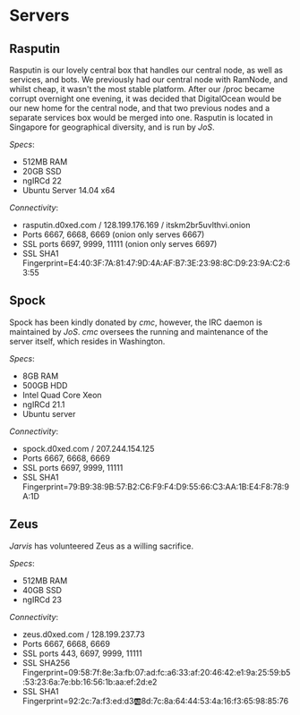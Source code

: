 Servers
=====

Rasputin
--------
Rasputin is our lovely central box that handles our central node, as well as services, and bots. We previously had our central node with RamNode, and whilst cheap, it wasn't the most stable platform. After our /proc became corrupt overnight one evening, it was decided that DigitalOcean would be our new home for the central node, and that two previous nodes and a separate services box would be merged into one. Rasputin is located in Singapore for geographical diversity, and is run by *JoS*.

*Specs*:

   * 512MB RAM
   * 20GB SSD
   * ngIRCd 22
   * Ubuntu Server 14.04 x64

*Connectivity*:

   * rasputin.d0xed.com / 128.199.176.169 / itskm2br5uvlthvi.onion
   * Ports 6667, 6668, 6669 (onion only serves 6667)
   * SSL ports 6697, 9999, 11111 (onion only serves 6697)
   * SSL SHA1 Fingerprint=E4:40:3F:7A:81:47:9D:4A:AF:B7:3E:23:98:8C:D9:23:9A:C2:63:55

Spock
-------
Spock has been kindly donated by *cmc*, however, the IRC daemon is maintained by *JoS*. *cmc* oversees the running and maintenance of the server itself, which resides in Washington.

*Specs*:

   * 8GB RAM
   * 500GB HDD
   * Intel Quad Core Xeon
   * ngIRCd 21.1
   * Ubuntu server

*Connectivity*:

   * spock.d0xed.com / 207.244.154.125
   * Ports 6667, 6668, 6669
   * SSL ports 6697, 9999, 11111
   * SSL SHA1 Fingerprint=79:B9:38:9B:57:B2:C6:F9:F4:D9:55:66:C3:AA:1B:E4:F8:78:9A:1D

Zeus
--------
*Jarvis* has volunteered Zeus as a willing sacrifice. 

*Specs*:

   * 512MB RAM
   * 40GB SSD
   * ngIRCd 23 

*Connectivity*:

   * zeus.d0xed.com / 128.199.237.73
   * Ports 6667, 6668, 6669
   * SSL ports 443, 6697, 9999, 11111
   * SSL SHA256 Fingerprint=09:58:7f:8e:3a:fb:07:ad:fc:a6:33:af:20:46:42:e1:9a:25:59:b5:53:23:6a:7e:bb:16:56:1b:aa:ef:2d:e2
   * SSL SHA1 Fingerprint=92:2c:7a:f3:ed:d3:ab:8d:7c:8a:64:44:53:4a:16:f3:65:98:85:76
